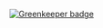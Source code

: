 
[![Greenkeeper badge](https://badges.greenkeeper.io/hasanify/express-app.svg)](https://greenkeeper.io/)
